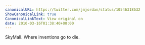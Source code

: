 ```yaml
---
canonicalURL: https://twitter.com/jmjordan/status/10546318532
ShowCanonicalLink: true
CanonicalLinkText: View original on
date: 2010-03-16T01:38:40+00:00
---
```

SkyMall. Where inventions go to die.